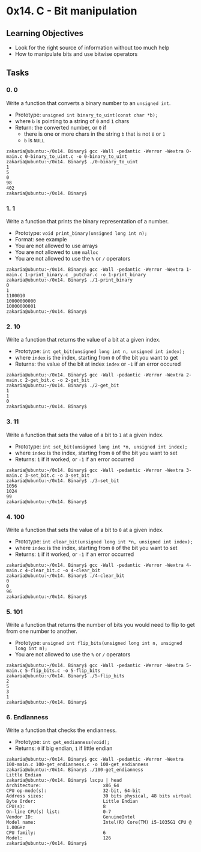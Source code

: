 # 0x14. C - Bit manipulation

## Learning Objectives

- Look for the right source of information without too much help
- How to manipulate bits and use bitwise operators

## Tasks

### 0. 0

Write a function that converts a binary number to an `unsigned int`.

- Prototype: `unsigned int binary_to_uint(const char *b);`
- where `b` is pointing to a string of `0` and `1` chars
- Return: the converted number, or `0` if
  - there is one or more chars in the string `b` that is not `0` or `1`
  - `b` is `NULL`

```shell
zakaria@ubuntu:~/0x14. Binary$ gcc -Wall -pedantic -Werror -Wextra 0-main.c 0-binary_to_uint.c -o 0-binary_to_uint
zakaria@ubuntu:~/0x14. Binary$ ./0-binary_to_uint
1
5
0
98
402
zakaria@ubuntu:~/0x14. Binary$
```

### 1. 1

Write a function that prints the binary representation of a number.

- Prototype: `void print_binary(unsigned long int n);`
- Format: see example
- You are not allowed to use arrays
- You are not allowed to use `malloc`
- You are not allowed to use the `%` or `/` operators

```shell
zakaria@ubuntu:~/0x14. Binary$ gcc -Wall -pedantic -Werror -Wextra 1-main.c 1-print_binary.c _putchar.c -o 1-print_binary
zakaria@ubuntu:~/0x14. Binary$ ./1-print_binary
0
1
1100010
10000000000
10000000001
zakaria@ubuntu:~/0x14. Binary$
```

### 2. 10

Write a function that returns the value of a bit at a given index.

- Prototype: `int get_bit(unsigned long int n, unsigned int index);`
- where `index` is the index, starting from `0` of the bit you want to get
- Returns: the value of the bit at index `index` or `-1` if an error occured

```shell
zakaria@ubuntu:~/0x14. Binary$ gcc -Wall -pedantic -Werror -Wextra 2-main.c 2-get_bit.c -o 2-get_bit
zakaria@ubuntu:~/0x14. Binary$ ./2-get_bit
1
1
0
zakaria@ubuntu:~/0x14. Binary$
```

### 3. 11

Write a function that sets the value of a bit to `1` at a given index.

- Prototype: `int set_bit(unsigned long int *n, unsigned int index);`
- where `index` is the index, starting from `0` of the bit you want to set
- Returns: `1` if it worked, or `-1` if an error occurred

```shell
zakaria@ubuntu:~/0x14. Binary$ gcc -Wall -pedantic -Werror -Wextra 3-main.c 3-set_bit.c -o 3-set_bit
zakaria@ubuntu:~/0x14. Binary$ ./3-set_bit
1056
1024
99
zakaria@ubuntu:~/0x14. Binary$
```

### 4. 100

Write a function that sets the value of a bit to `0` at a given index.

- Prototype: `int clear_bit(unsigned long int *n, unsigned int index);`
- where `index` is the index, starting from `0` of the bit you want to set
- Returns: `1` if it worked, or `-1` if an error occurred

```shell
zakaria@ubuntu:~/0x14. Binary$ gcc -Wall -pedantic -Werror -Wextra 4-main.c 4-clear_bit.c -o 4-clear_bit
zakaria@ubuntu:~/0x14. Binary$ ./4-clear_bit
0
0
96
zakaria@ubuntu:~/0x14. Binary$
```

### 5. 101

Write a function that returns the number of bits you would need to flip to get from one number to another.

- Prototype: `unsigned int flip_bits(unsigned long int n, unsigned long int m);`
- You are not allowed to use the `%` or `/` operators

```shell
zakaria@ubuntu:~/0x14. Binary$ gcc -Wall -pedantic -Werror -Wextra 5-main.c 5-flip_bits.c -o 5-flip_bits
zakaria@ubuntu:~/0x14. Binary$ ./5-flip_bits
2
5
3
1
zakaria@ubuntu:~/0x14. Binary$
```

### 6. Endianness

Write a function that checks the endianness.

- Prototype: `int get_endianness(void);`
- Returns: `0` if big endian, `1` if little endian

```shell
zakaria@ubuntu:~/0x14. Binary$ gcc -Wall -pedantic -Werror -Wextra 100-main.c 100-get_endianness.c -o 100-get_endianness
zakaria@ubuntu:~/0x14. Binary$ ./100-get_endianness
Little Endian
zakaria@ubuntu:~/0x14. Binary$ lscpu | head
Architecture:                       x86_64
CPU op-mode(s):                     32-bit, 64-bit
Address sizes:                      39 bits physical, 48 bits virtual
Byte Order:                         Little Endian
CPU(s):                             8
On-line CPU(s) list:                0-7
Vendor ID:                          GenuineIntel
Model name:                         Intel(R) Core(TM) i5-1035G1 CPU @ 1.00GHz
CPU family:                         6
Model:                              126
zakaria@ubuntu:~/0x14. Binary$
```
